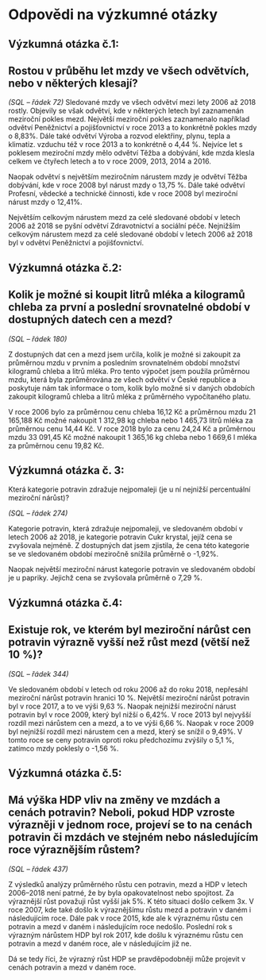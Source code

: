 # Odpovědi na výzkumné otázky

## Výzkumná otázka č.1:
## Rostou v průběhu let mzdy ve všech odvětvích, nebo v některých klesají?

*(SQL – řádek 72)*
Sledované mzdy ve všech odvětví mezi lety 2006 až 2018 rostly.
Objevily se však odvětví, kde v některých letech byl zaznamenán meziroční pokles mezd.
Největší meziroční pokles zaznamenalo například odvětví Peněžnictví a pojišťovnictví v roce 2013 a to konkrétně pokles mzdy o 8,83%.
Dále také odvětví Výroba a rozvod elektřiny, plynu, tepla a klimatiz. vzduchu též v roce 2013 a to konkrétně o 4,44 %.
Nejvíce let s poklesem meziroční mzdy mělo odvětví Těžba a dobývání, kde mzda klesla celkem ve čtyřech letech a to v roce 2009, 2013, 2014 a 2016.

Naopak odvětví s největším meziročním nárustem mzdy je odvětví Těžba  dobývání, kde v roce 2008 byl nárust mzdy o 13,75 %.
Dále také odvětví Profesní, vědecké a technické činnosti, kde v roce 2008 byl meziroční nárust mzdy o 12,41%.

Největším celkovým nárustem mezd za celé sledované období v letech 2006 až 2018 se pyšní odvětví Zdravotnictví a sociální péče.
Nejnižším celkovým nárustem mezd za celé sledované období v letech 2006 až 2018 byl v odvětví Peněžnictví a pojišťovnictví.


## Výzkumná otázka č.2:
## Kolik je možné si koupit litrů mléka a kilogramů chleba za první a poslední srovnatelné období v dostupných datech cen a mezd? 

*(SQL – řádek 180)*

Z dostupných dat cen a mezd jsem určila, kolik je možné si zakoupit za průměrnou mzdu v prvním a posledním srovnatelném období množství kilogramů chleba a litrů mléka. 
Pro tento výpočet jsem použila průměrnou mzdu, která byla zprůměrována ze všech odvětví v České republice a poskytuje nám tak informace o tom, 
kolik bylo možné si v daných obdobích zakoupit kilogramů chleba a litrů mléka z průměrného vypočítaného platu.

V roce 2006 bylo za průměrnou cenu chleba 16,12 Kč a průměrnou mzdu 21 165,188 Kč možné nakoupit 1 312,98 kg chleba nebo 1 465,73 litrů mléka za průměrnou cenu 14,44 Kč. 
V roce 2018 bylo za cenu 24,24 Kč a průměrnou mzdu 33 091,45 Kč možné nakoupit 1 365,16 kg chleba nebo 1 669,6 l mléka za průměrnou cenu 19,82 Kč.


## Výzkumná otázka č. 3:
Která kategorie potravin zdražuje nejpomaleji (je u ní nejnižší percentuální meziroční nárůst)?

*(SQL – řádek 274)*

Kategorie potravin, která zdražuje nejpomaleji, ve sledovaném období v letech 2006 až 2018, je kategorie potravin Cukr krystal, jejíž cena se zvyšovala nejméně. 
 Z dostupných dat jsem zjistila, že cena této kategorie se ve sledovaném období meziročně snížila průměrně o -1,92%. 
 
 Naopak největší meziroční nárust kategorie potravin ve sledovaném období je u papriky. Jejichž cena se zvyšovala průměrně o 7,29 %.


## Výzkumná otázka č.4:
## Existuje rok, ve kterém byl meziroční nárůst cen potravin výrazně vyšší než růst mezd (větší než 10 %)?

*(SQL – řádek 344)*

Ve sledovaném období v letech od roku 2006 až do roku 2018, nepřesáhl meziroční nárůst potravin hranici 10 %. 
 Největší meziroční nárůst potravin byl v roce 2017, a to ve výši 9,63 %. 
 Naopak nejnižší meziroční nárust potravin byl v roce 2009, který byl nižší o 6,42%.
 V roce 2013 byl nejvyšší rozdíl mezi nárůstem cen a mezd, a to ve výši 6,66 %. 
 Naopak v roce 2009 byl nejnižší rozdíl mezi nárustem cen a mezd, který se snížil o 9,49%.
 V tomto roce se ceny potravin oproti roku předchozímu zvýšily o 5,1 %, zatímco mzdy poklesly o -1,56 %.

## Výzkumná otázka č.5:
## Má výška HDP vliv na změny ve mzdách a cenách potravin? Neboli, pokud HDP vzroste výrazněji v jednom roce, projeví se to na cenách potravin či mzdách ve stejném nebo následujícím roce výraznějším růstem?

*(SQL – řádek 437)*

Z výsledků analýzy průměrného růstu cen potravin, mezd a HDP v letech 2006–2018 není patrné, že by byla opakovatelnost nebo spojitost. 
Za výraznější růst považuji růst vyšší jak 5%. K této situaci došlo celkem 3x. 
V roce 2007, kde také došlo k výraznějšímu růstu mezd a potravin v daném i následujícím roce. 
Dále pak v roce 2015, kde ale k výraznému růstu cen potravin a mezd v daném i následujícím roce nedošlo. 
Poslední rok s výrazným nárůstem HDP byl rok 2017, kde došlu k výraznému růstu cen potravin a mezd v daném roce, ale v následujícím již ne.

Dá se tedy říci, že výrazný růst HDP se pravděpodobněji může projevit v cenách potravin a mezd v daném roce.

